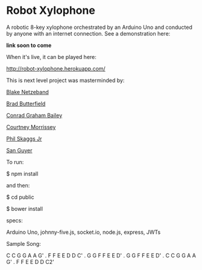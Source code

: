 # Robot Xylophone

A robotic 8-key xylophone orchestrated by an Arduino Uno and conducted by anyone with an internet connection. See a demonstration here:

**link soon to come**



When it's live, it can be played here:

http://robot-xylophone.herokuapp.com/



This is next level project was masterminded by:

[Blake Netzeband](https://github.com/blakeface)

[Brad Butterfield](https://github.com/butters5789)

[Conrad Graham Bailey](https://github.com/CGBailey)

[Courtney Morrissey](https://github.com/courtm187)

[Phil Skaggs Jr](https://github.com/artnoisenik)

[San Guyer](https://github.com/ibo303)



To run:

$ npm install

and then:

$ cd public

$ bower install



specs:

Arduino Uno, johnny-five.js, socket.io, node.js, express, JWTs



Sample Song:

C C G G A A G' . F F E E D D C' . G G F F E E D' . G G F F E E D' . C C G G A A G' . F F E E D D C2'

